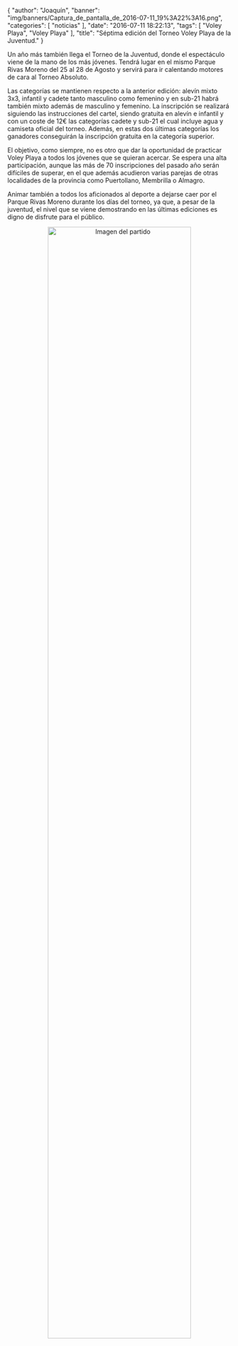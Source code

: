 {
  "author": "Joaquín", 
  "banner": "img/banners/Captura_de_pantalla_de_2016-07-11_19%3A22%3A16.png", 
  "categories": [
    "noticias"
  ], 
  "date": "2016-07-11 18:22:13", 
  "tags": [
    "Voley Playa", 
    "Voley Playa"
  ], 
  "title": "Séptima edición del Torneo Voley Playa de la Juventud."
}

Un año más también llega el Torneo de la Juventud, donde el espectáculo viene de la mano de los más jóvenes. Tendrá lugar en el mismo Parque Rivas Moreno del 25 al 28 de Agosto y servirá para ir calentando motores de cara al Torneo Absoluto.

Las categorías se mantienen respecto a la anterior edición: alevín mixto 3x3, infantil y cadete tanto masculino como femenino y en sub-21 habrá también mixto además de masculino y femenino. La inscripción se realizará siguiendo las instrucciones del cartel, siendo gratuita en alevín e infantil y con un coste de 12€ las categorías cadete y sub-21 el cual incluye agua y camiseta oficial del torneo. Además, en estas dos últimas categorías los ganadores conseguirán la inscripción gratuita en la categoría superior.

El objetivo, como siempre, no es otro que dar la oportunidad de practicar Voley Playa a todos los jóvenes que se quieran acercar.  Se espera una alta participación, aunque las más de 70 inscripciones del pasado año serán difíciles de superar, en el que además acudieron varias parejas de otras localidades de la provincia como Puertollano, Membrilla o Almagro.

Animar también a todos los aficionados al deporte a dejarse caer por el Parque Rivas Moreno durante los días del torneo, ya que, a pesar de la juventud, el nivel que se viene demostrando en las últimas ediciones es digno de disfrute para el público.

<center>
<a target="_new" href="http://www.advmiguelturra.org/img/banners/Captura%20de%20pantalla%20de%202016-07-11%2019%3A22%3A16.png"> 
<img alt="Imagen del partido" width="80%" align="center" src="http://www.advmiguelturra.org/img/banners/Captura%20de%20pantalla%20de%202016-07-11%2019%3A22%3A16.png"/> </a> </center>

